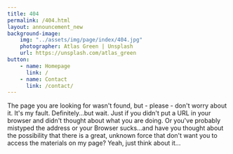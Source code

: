```yaml
---
title: 404
permalink: /404.html
layout: announcement_new
background-image:
    img: "../assets/img/page/index/404.jpg"
    photographer: Atlas Green | Unsplash
    url: https://unsplash.com/atlas_green
button:
    - name: Homepage
      link: /
    - name: Contact
      link: /contact/
---
```

The page you are looking for wasn't found, but - please - don't worry about it. It's my fault. Definitely...but wait. Just if you didn't put a URL in your browser and didn't thought about what you are doing. Or you've probably mistyped the address or your Browser sucks...and have you thought about the possibility that there is a great, unknown force that don't want you to access the materials on my page?
Yeah, just think about it...